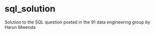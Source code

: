 # sql_solution
Solution to the SQL question posted in the 91 data engineering group by Harun Mwenda
